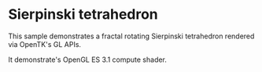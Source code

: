 Sierpinski tetrahedron
======================

This sample demonstrates a fractal rotating Sierpinski tetrahedron rendered
via OpenTK's GL APIs.

It demonstrate's OpenGL ES 3.1 compute shader.
